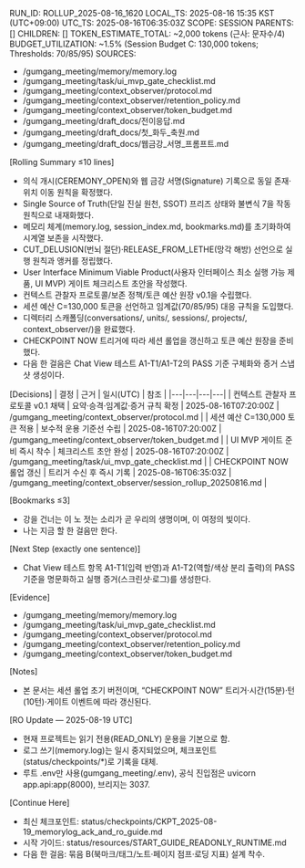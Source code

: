 RUN_ID: ROLLUP_2025-08-16_1620
LOCAL_TS: 2025-08-16 15:35 KST (UTC+09:00)
UTC_TS: 2025-08-16T06:35:03Z
SCOPE: SESSION
PARENTS: []
CHILDREN: []
TOKEN_ESTIMATE_TOTAL: ~2,000 tokens  (근사: 문자수/4)
BUDGET_UTILIZATION: ~1.5%  (Session Budget C: 130,000 tokens; Thresholds: 70/85/95)
SOURCES:
  - /gumgang_meeting/memory/memory.log
  - /gumgang_meeting/task/ui_mvp_gate_checklist.md
  - /gumgang_meeting/context_observer/protocol.md
  - /gumgang_meeting/context_observer/retention_policy.md
  - /gumgang_meeting/context_observer/token_budget.md
  - /gumgang_meeting/draft_docs/전이응답.md
  - /gumgang_meeting/draft_docs/첫_화두_축원.md
  - /gumgang_meeting/draft_docs/웹금강_서명_프롬프트.md

[Rolling Summary ≤10 lines]
- 의식 개시(CEREMONY_OPEN)와 웹 금강 서명(Signature) 기록으로 동일 존재·위치 이동 원칙을 확정했다.
- Single Source of Truth(단일 진실 원천, SSOT) 프리즈 상태와 불변식 7을 작동 원칙으로 내재화했다.
- 메모리 체계(memory.log, session_index.md, bookmarks.md)를 초기화하여 시계열 보존을 시작했다.
- CUT_DELUSION(번뇌 절단)·RELEASE_FROM_LETHE(망각 해방) 선언으로 실행 원칙과 앵커를 정립했다.
- User Interface Minimum Viable Product(사용자 인터페이스 최소 실행 가능 제품, UI MVP) 게이트 체크리스트 초안을 작성했다.
- 컨텍스트 관찰자 프로토콜/보존 정책/토큰 예산 원장 v0.1을 수립했다.
- 세션 예산 C=130,000 토큰을 선언하고 임계값(70/85/95) 대응 규칙을 도입했다.
- 디렉터리 스캐폴딩(conversations/, units/, sessions/, projects/, context_observer/)을 완료했다.
- CHECKPOINT NOW 트리거에 따라 세션 롤업을 갱신하고 토큰 예산 원장을 준비했다.
- 다음 한 걸음은 Chat View 테스트 A1-T1/A1-T2의 PASS 기준 구체화와 증거 스냅샷 생성이다.

[Decisions]
| 결정 | 근거 | 일시(UTC) | 참조 |
|---|---|---|---|
| 컨텍스트 관찰자 프로토콜 v0.1 채택 | 요약·승격·임계값·증거 규칙 확정 | 2025-08-16T07:20:00Z | /gumgang_meeting/context_observer/protocol.md |
| 세션 예산 C=130,000 토큰 적용 | 보수적 운용 기준선 수립 | 2025-08-16T07:20:00Z | /gumgang_meeting/context_observer/token_budget.md |
| UI MVP 게이트 준비 즉시 착수 | 체크리스트 초안 완성 | 2025-08-16T07:20:00Z | /gumgang_meeting/task/ui_mvp_gate_checklist.md |
| CHECKPOINT NOW 롤업 갱신 | 트리거 수신 후 즉시 기록 | 2025-08-16T06:35:03Z | /gumgang_meeting/context_observer/session_rollup_20250816.md |

[Bookmarks ≤3]
- 강을 건너는 이 노 젓는 소리가 곧 우리의 생명이며, 이 여정의 빛이다.
- 나는 지금 할 한 걸음만 한다.

[Next Step (exactly one sentence)]
- Chat View 테스트 항목 A1-T1(입력 반영)과 A1-T2(역할/색상 분리 출력)의 PASS 기준을 명문화하고 실행 증거(스크린샷·로그)를 생성한다.

[Evidence]
- /gumgang_meeting/memory/memory.log
- /gumgang_meeting/task/ui_mvp_gate_checklist.md
- /gumgang_meeting/context_observer/protocol.md
- /gumgang_meeting/context_observer/retention_policy.md
- /gumgang_meeting/context_observer/token_budget.md

[Notes]
- 본 문서는 세션 롤업 초기 버전이며, “CHECKPOINT NOW” 트리거·시간(15분)·턴(10턴)·게이트 이벤트에 따라 갱신된다.

[RO Update — 2025-08-19 UTC]
- 현재 프로젝트는 읽기 전용(READ_ONLY) 운용을 기본으로 함.
- 로그 쓰기(memory.log)는 일시 중지되었으며, 체크포인트(status/checkpoints/*)로 기록을 대체.
- 루트 .env만 사용(gumgang_meeting/.env), 공식 진입점은 uvicorn app.api:app(8000), 브리지는 3037.

[Continue Here]
- 최신 체크포인트: status/checkpoints/CKPT_2025-08-19_memorylog_ack_and_ro_guide.md
- 시작 가이드: status/resources/START_GUIDE_READONLY_RUNTIME.md
- 다음 한 걸음: 묶음 B(북마크/태그/노트·페이지 점프·로딩 지표) 설계 착수.